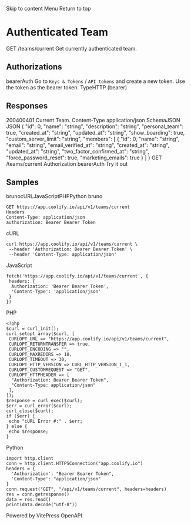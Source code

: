Skip to content
Menu
Return to top
# Authenticated Team​
GET
/teams/current
Get currently authenticated team.
## Authorizations​
bearerAuth
Go to `Keys & Tokens` / `API tokens` and create a new token. Use the token as the bearer token.
TypeHTTP (bearer)
## Responses​
200400401
Current Team.
Content-Type
application/json
SchemaJSON
JSON
{
"id": 0,
"name": "string",
"description": "string",
"personal_team": true,
"created_at": "string",
"updated_at": "string",
"show_boarding": true,
"custom_server_limit": "string",
"members": [
{
"id": 0,
"name": "string",
"email": "string",
"email_verified_at": "string",
"created_at": "string",
"updated_at": "string",
"two_factor_confirmed_at": "string",
"force_password_reset": true,
"marketing_emails": true
}
]
}
GET
/teams/current
Authorization 
bearerAuth
Try it out
## Samples​
brunocURLJavaScriptPHPPython
bruno
```
GET https://app.coolify.io/api/v1/teams/current
Headers
Content-Type: application/json
authorization: Bearer Bearer Token

```

cURL
```
curl https://app.coolify.io/api/v1/teams/current \
 --header 'Authorization: Bearer Bearer Token' \
 --header 'Content-Type: application/json'
```

JavaScript
```
fetch('https://app.coolify.io/api/v1/teams/current', {
 headers: {
  Authorization: 'Bearer Bearer Token',
  'Content-Type': 'application/json'
 }
})
```

PHP
```
<?php
$curl = curl_init();
curl_setopt_array($curl, [
 CURLOPT_URL => "https://app.coolify.io/api/v1/teams/current",
 CURLOPT_RETURNTRANSFER => true,
 CURLOPT_ENCODING => "",
 CURLOPT_MAXREDIRS => 10,
 CURLOPT_TIMEOUT => 30,
 CURLOPT_HTTP_VERSION => CURL_HTTP_VERSION_1_1,
 CURLOPT_CUSTOMREQUEST => "GET",
 CURLOPT_HTTPHEADER => [
  "Authorization: Bearer Bearer Token",
  "Content-Type: application/json"
 ],
]);
$response = curl_exec($curl);
$err = curl_error($curl);
curl_close($curl);
if ($err) {
 echo "cURL Error #:" . $err;
} else {
 echo $response;
}
```

Python
```
import http.client
conn = http.client.HTTPSConnection("app.coolify.io")
headers = {
  'Authorization': "Bearer Bearer Token",
  'Content-Type': "application/json"
}
conn.request("GET", "/api/v1/teams/current", headers=headers)
res = conn.getresponse()
data = res.read()
print(data.decode("utf-8"))
```

Powered by  VitePress OpenAPI 
